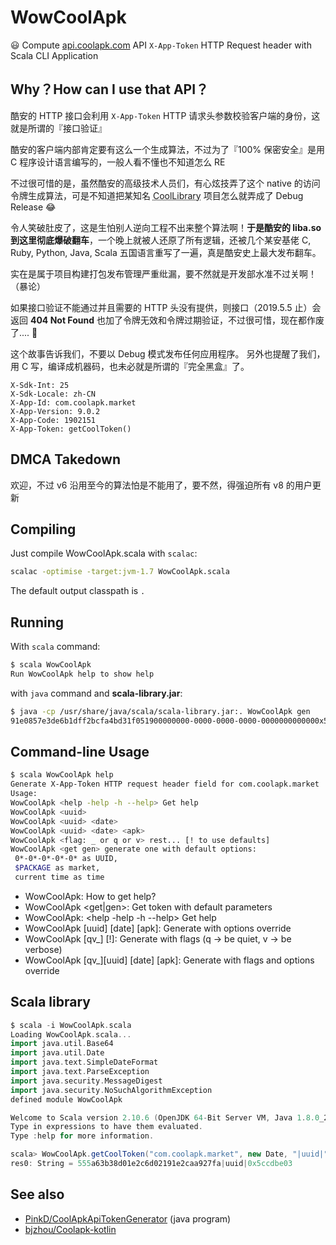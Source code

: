# WowCoolApk

😃 Compute [api.coolapk.com](https://api.coolapk.com/v6/main/init) API `X-App-Token` HTTP Request header with Scala CLI Application

## Why？How can I use that API？

酷安的 HTTP 接口会利用 `X-App-Token` HTTP 请求头参数校验客户端的身份，这就是所谓的『接口验证』

酷安的客户端内部肯定要有这么一个生成算法，不过为了『100% 保密安全』是用 C 程序设计语言编写的，一般人看不懂也不知道怎么 RE

不过很可惜的是，虽然酷安的高级技术人员们，有心炫技弄了这个 native 的访问令牌生成算法，可是不知道把某知名 <abbr title="从调试符号里泄漏出来的，别担心，酷安没有”被“开源">CoolLibrary</abbr> 项目怎么就弄成了 Debug Release 😂

令人笑破肚皮了，这是生怕别人逆向工程不出来整个算法啊！__于是酷安的 liba.so 到这里彻底爆破翻车__，一个晚上就被人还原了所有逻辑，还被几个某安基佬 C, Ruby, Python, Java, Scala 五国语言重写了一遍，真是酷安史上最大发布翻车。

实在是属于项目构建打包发布管理严重纰漏，要不然就是开发部水准不过关啊！（暴论）

如果接口验证不能通过并且需要的 HTTP 头没有提供，则接口（2019.5.5 止）会返回 __404 Not Found__
也加了令牌无效和令牌过期验证，不过很可惜，现在都作废了.... 🤔

这个故事告诉我们，不要以 Debug 模式发布任何应用程序。
另外也提醒了我们，用 C 写，编译成机器码，也未必就是所谓的『完全黑盒』了。

```http
X-Sdk-Int: 25
X-Sdk-Locale: zh-CN
X-App-Id: com.coolapk.market
X-App-Version: 9.0.2
X-App-Code: 1902151
X-App-Token: getCoolToken()
```

## DMCA Takedown

欢迎，不过 v6 沿用至今的算法怕是不能用了，要不然，得强迫所有 v8 的用户更新

## Compiling

Just compile WowCoolApk.scala with `scalac`:

```bash
scalac -optimise -target:jvm-1.7 WowCoolApk.scala
```

The default output classpath is `.`

## Running

With `scala` command:

```bash
$ scala WowCoolApk
Run WowCoolApk help to show help
```

with `java` command and __scala-library.jar__:

```bash
$ java -cp /usr/share/java/scala/scala-library.jar:. WowCoolApk gen
91e0857e3de6b1dff2bcfa4bd31f051900000000-0000-0000-0000-0000000000000x5ccdbac9
```

## Command-line Usage

```bash
$ scala WowCoolApk help
Generate X-App-Token HTTP request header field for com.coolapk.market
Usage:
WowCoolApk <help -help -h --help> Get help
WowCoolApk <uuid> 
WowCoolApk <uuid> <date>
WowCoolApk <uuid> <date> <apk>
WowCoolApk <flag: _ or q or v> rest... [! to use defaults]
WowCoolApk <get gen> generate one with default options:
 0*-0*-0*-0*-0* as UUID,
 $PACKAGE as market,
 current time as time
```

+ WowCoolApk: How to get help?
+ WowCoolApk <get|gen>: Get token with default parameters
+ WowCoolApk: <help -help -h --help> Get help
+ WowCoolApk \[uuid\] \[date\] \[apk\]: Generate with options override
+ WowCoolApk \[qv\_\] \[!\]: Generate with flags (q -> be quiet, v -> be verbose) 
+ WowCoolApk \[qv\_\]\[uuid\] \[date\] \[apk\]: Generate with flags and options override
  
## Scala library

```scala
$ scala -i WowCoolApk.scala 
Loading WowCoolApk.scala...
import java.util.Base64
import java.util.Date
import java.text.SimpleDateFormat
import java.text.ParseException
import java.security.MessageDigest
import java.security.NoSuchAlgorithmException
defined module WowCoolApk

Welcome to Scala version 2.10.6 (OpenJDK 64-Bit Server VM, Java 1.8.0_201).
Type in expressions to have them evaluated.
Type :help for more information.

scala> WowCoolApk.getCoolToken("com.coolapk.market", new Date, "|uuid|")
res0: String = 555a63b38d01e2c6d02191e2caa927fa|uuid|0x5ccdbe03
```
  
## See also

+ [PinkD/CoolApkApiTokenGenerator](https://github.com/PinkD/CoolApkApiTokenGenerator/blob/master/CoolApkApiTokenGenerator.java) (java program)
+ [bjzhou/Coolapk-kotlin](https://github.com/bjzhou/Coolapk-kotlin)
